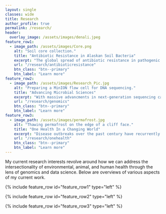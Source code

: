 ```yaml
---
layout: single
classes: wide
title: Research
author_profile: true
permalink: /research/
header:
  overlay_image: /assets/images/denali.jpeg
feature_row1:
  - image_path: /assets/images/Core.png
    alt: "Soil core collection."
    title: "Antibiotic Resistance in Alaskan Soil Bacteria"
    excerpt: "The global spread of antibiotic resistance in pathogenic bacteria is a crisis at the forefront of public health today. Many of the antibiotics used clinically are derived from secondary metabolites produced by soil microbes implicating soils as a reservoir of both antibiotic producing and resistant bacteria. In the arctic climate change and soil disturbances, like wildfires, augment permafrost thaw which changes the physical and chemical properties of overlying active layer soils. These changes shift microbial communities in return shifting the abundance and types of antibiotic resistance genes comprising the resistome. In this research I use genomics to examine how disturbance induced thaw affects the resistome of Alaskan soil communities."
    url: "/research/antibioticresistance"
    btn_class: "btn--primary"
    btn_label: "Learn more"
feature_row2:
  - image_path: /assets/images/Research_Pic.jpg
    alt: "Preparing a MinION flow cell for DNA sequencing."
    title: "Advancing Microbial Sciences"
    excerpt: "With massive advancments in next-generation sequencing capabilities, biological sciences are shifting towards a big data approach. I am interested in how we can use these technologies through the lens of genomics to shape the way we approach one health, epidemiology, and microbial sciences."
    url: "/research/genomics"
    btn_class: "btn--primary"
    btn_label: "Learn more"
feature_row3:
  - image_path: /assets/images/permafrost.jpg
    alt: "Thawing permafrost on the edge of a cliff face."
    title: "One Health In a Changing World"
    excerpt: "Disease outbreaks over the past century have recurrently threatened global public health, animal health and biodiversity conservation. The zoonoses such as SARS, Ebola, Zika, swine and avian flu highlight the link between animal and human health.  It is increasingly apparent that a one health approach to science that takes into account human, animal and ecological health will be increasingly important for understanding how anthropogenic activities including globalization, climate change, land use change and urbanization will lead to the emergence of novel diseases."
    url: "/research/onehealth"
    btn_class: "btn--primary"
    btn_label: "Learn more"  
---
```


My current research interests revolve around how we can address the intersectionality of environmental, animal, and human health through the lens of genomics and data science.  Below are overviews of various aspects of my current work.

{% include feature_row id="feature_row1" type="left" %}

{% include feature_row id="feature_row2" type="left" %}

{% include feature_row id="feature_row3" type="left" %}

